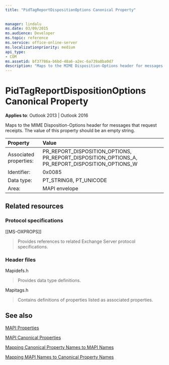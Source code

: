 ```yaml
---
title: "PidTagReportDispositionOptions Canonical Property"
 
 
manager: lindalu
ms.date: 03/09/2015
ms.audience: Developer
ms.topic: reference
ms.service: office-online-server
ms.localizationpriority: medium
api_type:
- COM
ms.assetid: bf37786a-b6bd-48a6-a2ec-6a739a8ba0d7
description: "Maps to the MIME Disposition-Options header for messages that request receipts. The value of this property should be an empty string."
---
```


# PidTagReportDispositionOptions Canonical Property

  
  
**Applies to**: Outlook 2013 | Outlook 2016 
  
Maps to the MIME Disposition-Options header for messages that request receipts. The value of this property should be an empty string.
  
|Property |Value |
|:-----|:-----|
|Associated properties:  <br/> |PR_REPORT_DISPOSITION_OPTIONS, PR_REPORT_DISPOSITION_OPTIONS_A, PR_REPORT_DISPOSITION_OPTIONS_W  <br/> |
|Identifier:  <br/> |0x0085  <br/> |
|Data type:  <br/> |PT_STRING8, PT_UNICODE  <br/> |
|Area:  <br/> |MAPI envelope  <br/> |
   
## Related resources

### Protocol specifications

[[MS-OXPROPS]] 
  
> Provides references to related Exchange Server protocol specifications.
    
### Header files

Mapidefs.h
  
> Provides data type definitions.
    
Mapitags.h
  
> Contains definitions of properties listed as associated properties.
    
## See also



[MAPI Properties](mapi-properties.md)
  
[MAPI Canonical Properties](mapi-canonical-properties.md)
  
[Mapping Canonical Property Names to MAPI Names](mapping-canonical-property-names-to-mapi-names.md)
  
[Mapping MAPI Names to Canonical Property Names](mapping-mapi-names-to-canonical-property-names.md)

